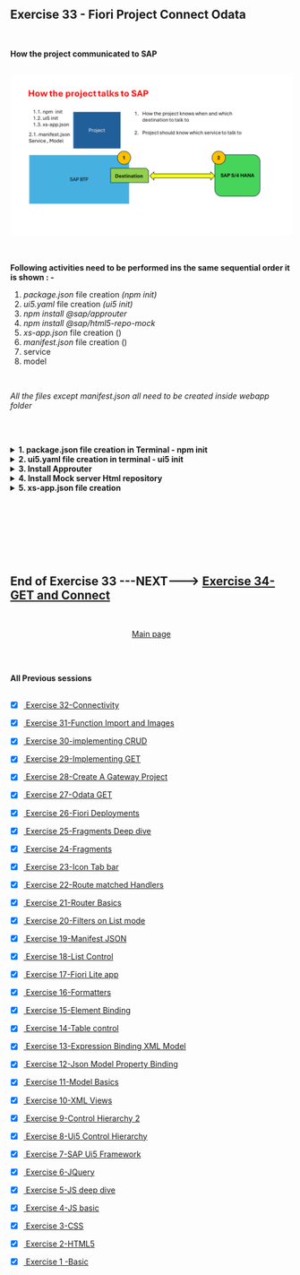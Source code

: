 ## Exercise 33 - Fiori Project Connect Odata

</br>

**How the project communicated to SAP**

</br>
<img src="./files/ui5e33-1a.png" >
</br></br>

</br>

**Following activities need to be performed ins the same sequential order it is shown : -**

1. *package.json* file creation *(npm init)*
2. *ui5.yaml* file creation *(ui5 init)*
3. *npm install @sap/approuter*
4. *npm install @sap/html5-repo-mock*
5. *xs-app.json* file creation ()
6. *manifest.json* file creation ()
7. service
8. model

</br>

*All the files except manifest.json all need to be created inside webapp folder*

</br></br>

<details>
<summary> <b> 1. package.json file creation in Terminal - npm init </b> </summary>
</br>
<img src="./files/ui5e33-2.png" >
</br></br>
<img src="./files/ui5e33-3.png" >
</br></br>
<img src="./files/ui5e33-4.png" >
</br></br>
</details>

<details>
<summary> <b> 2. ui5.yaml file creation in terminal - ui5 init </b> </summary>
</br>

Check whether the SAP ui5 command line interface is installed in the system  *command ( npm list -g )*

</br>
<img src="./files/ui5e33-5a.png" >
</br></br>

Install SAP ui5 (Command line interface) CLI if it is not installed you may get error if it is installed can proceed to next step

</br></br>
<img src="./files/ui5e33-5.png" >
</br></br>

do ui5 init for the project to create ui5.yaml file (config for ui5)

</br></br>
<img src="./files/ui5e33-6.png" >
</br></br>
<img src="./files/ui5e33-7.png" >
</br></br>
</details>

<details>
<summary> <b> 3. Install Approuter </b> </summary>
</br>

use npm install command for installing app router as shown below

</br>
<img src="./files/ui5e33-8.png" >
</br></br>
</details>

<details>
<summary> <b> 4. Install Mock server Html repository </b> </summary>
</br>

use npm install command for installing html5 mock server 

</br>
<img src="./files/ui5e33-9.png" >
</br></br>
</details>

<details>
<summary> <b> 5. xs-app.json file creation </b> </summary>
</br>

command : *touch xs-app.json* to create file xs-app.json

```bat
touch xs-app.json
```

</br>
<img src="./files/ui5e33-10.png" >
</br></br>
</details>


</br></br>
</br></br>
</br></br>

## End of Exercise 33 ---NEXT---> <a href="https://github.com/Octavius-Dante/Arthelais/tree/main/ex_34"> Exercise 34-GET and Connect </a>
</br>
<p align="center"> <a href="https://github.com/Octavius-Dante/Arthelais/tree/main"> Main page </a> </p>


</br></br>

**All Previous sessions**
</br></br>

<!-- - [x] <a href="https://github.com/Octavius-Dante/Arthelais/tree/main/ex_37"> Exercise 37-Deploy app to launchpad</a>
- [x] <a href="https://github.com/Octavius-Dante/Arthelais/tree/main/ex_36"> Exercise 36-WebIde and Git integration</a>
- [x] <a href="https://github.com/Octavius-Dante/Arthelais/tree/main/ex_35"> Exercise 35-POST, GET and DELETE from Fiori</a>
- [x] <a href="https://github.com/Octavius-Dante/Arthelais/tree/main/ex_34"> Exercise 34-GET and Connect</a>
- [x] <a href="https://github.com/Octavius-Dante/Arthelais/tree/main/ex_33"> Exercise 33-Fiori Project Connect Odata</a> -->
- [x] <a href="https://github.com/Octavius-Dante/Arthelais/tree/main/ex_32"> Exercise 32-Connectivity</a>
- [x] <a href="https://github.com/Octavius-Dante/Arthelais/tree/main/ex_31"> Exercise 31-Function Import and Images</a>
- [x] <a href="https://github.com/Octavius-Dante/Arthelais/tree/main/ex_30"> Exercise 30-implementing CRUD</a>
- [x] <a href="https://github.com/Octavius-Dante/Arthelais/tree/main/ex_29"> Exercise 29-Implementing GET</a>
- [x] <a href="https://github.com/Octavius-Dante/Arthelais/tree/main/ex_28"> Exercise 28-Create A Gateway Project</a>
- [x] <a href="https://github.com/Octavius-Dante/Arthelais/tree/main/ex_27"> Exercise 27-Odata GET</a>
- [x] <a href="https://github.com/Octavius-Dante/Arthelais/tree/main/ex_26"> Exercise 26-Fiori Deployments</a>
- [x] <a href="https://github.com/Octavius-Dante/Arthelais/tree/main/ex_25"> Exercise 25-Fragments Deep dive</a>
- [x] <a href="https://github.com/Octavius-Dante/Arthelais/tree/main/ex_24"> Exercise 24-Fragments</a>
- [x] <a href="https://github.com/Octavius-Dante/Arthelais/tree/main/ex_23"> Exercise 23-Icon Tab bar</a>
- [x] <a href="https://github.com/Octavius-Dante/Arthelais/tree/main/ex_22"> Exercise 22-Route matched Handlers</a>
- [x] <a href="https://github.com/Octavius-Dante/Arthelais/tree/main/ex_21"> Exercise 21-Router Basics</a>
- [x] <a href="https://github.com/Octavius-Dante/Arthelais/tree/main/ex_20"> Exercise 20-Filters on List mode</a>
- [x] <a href="https://github.com/Octavius-Dante/Arthelais/tree/main/ex_19"> Exercise 19-Manifest JSON</a>
- [x] <a href="https://github.com/Octavius-Dante/Arthelais/tree/main/ex_18"> Exercise 18-List Control</a>
- [x] <a href="https://github.com/Octavius-Dante/Arthelais/tree/main/ex_17"> Exercise 17-Fiori Lite app</a>
- [x] <a href="https://github.com/Octavius-Dante/Arthelais/tree/main/ex_16"> Exercise 16-Formatters </a>
- [x] <a href="https://github.com/Octavius-Dante/Arthelais/tree/main/ex_15"> Exercise 15-Element Binding</a>
- [x] <a href="https://github.com/Octavius-Dante/Arthelais/tree/main/ex_14"> Exercise 14-Table control</a>
- [x] <a href="https://github.com/Octavius-Dante/Arthelais/tree/main/ex_13"> Exercise 13-Expression Binding XML Model</a>
- [x] <a href="https://github.com/Octavius-Dante/Arthelais/tree/main/ex_12"> Exercise 12-Json Model Property Binding</a>
- [x] <a href="https://github.com/Octavius-Dante/Arthelais/tree/main/ex_11"> Exercise 11-Model Basics </a>
- [x] <a href="https://github.com/Octavius-Dante/Arthelais/tree/main/ex_10"> Exercise 10-XML Views </a>
- [x] <a href="https://github.com/Octavius-Dante/Arthelais/tree/main/ex_9"> Exercise 9-Control Hierarchy 2</a>
- [x] <a href="https://github.com/Octavius-Dante/Arthelais/tree/main/ex_8"> Exercise 8-Ui5 Control Hierarchy </a>
- [x] <a href="https://github.com/Octavius-Dante/Arthelais/tree/main/ex_7"> Exercise 7-SAP Ui5 Framework </a>
- [x] <a href="https://github.com/Octavius-Dante/Arthelais/tree/main/ex_6"> Exercise 6-JQuery </a>
- [x] <a href="https://github.com/Octavius-Dante/Arthelais/tree/main/ex_5"> Exercise 5-JS deep dive </a>
- [x] <a href="https://github.com/Octavius-Dante/Arthelais/tree/main/ex_4"> Exercise 4-JS basic </a>
- [x] <a href="https://github.com/Octavius-Dante/Arthelais/tree/main/ex_3"> Exercise 3-CSS </a>
- [x] <a href="https://github.com/Octavius-Dante/Arthelais/tree/main/ex_2"> Exercise 2-HTML5</a>
- [x] <a href="https://github.com/Octavius-Dante/Arthelais/tree/main/ex_1"> Exercise 1 -Basic </a>


<!--

<details>
<summary> <b> ALL CODE CHANGES - TODAY SESSION </b> </summary>
</br>
</br>

</br>
</br>
<img src="./files/capmd12-96a.png" >
</br>
</br>
</details>

-->